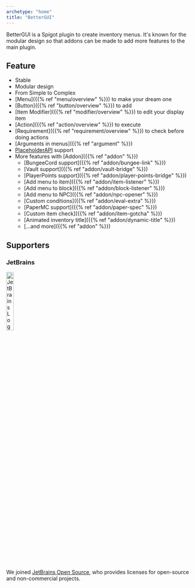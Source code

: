```yaml
---
archetype: "home"
title: "BetterGUI"
---
```


BetterGUI is a Spigot plugin to create inventory menus. It's known for the modular design so that addons can be made to add more features to the main plugin.

## Feature

* Stable
* Modular design
* From Simple to Complex
* [Menu]({{% ref "menu/overview" %}}) to make your dream one
* [Button]({{% ref "button/overview" %}}) to add
* [Item Modifier]({{% ref "modifier/overview" %}}) to edit your display item
* [Action]({{% ref "action/overview" %}}) to execute
* [Requirement]({{% ref "requirement/overview" %}}) to check before doing actions
* [Arguments in menus]({{% ref "argument" %}})
* [PlaceholderAPI](https://www.spigotmc.org/resources/placeholderapi.6245/) support
* More features with [Addon]({{% ref "addon" %}})
  * [BungeeCord support]({{% ref "addon/bungee-link" %}})
  * [Vault support]({{% ref "addon/vault-bridge" %}})
  * [PlayerPoints support]({{% ref "addon/player-points-bridge" %}})
  * [Add menu to item]({{% ref "addon/item-listener" %}})
  * [Add menu to block]({{% ref "addon/block-listener" %}})
  * [Add menu to NPC]({{% ref "addon/npc-opener" %}})
  * [Custom conditions]({{% ref "addon/eval-extra" %}})
  * [PaperMC support]({{% ref "addon/paper-spec" %}})
  * [Custom item check]({{% ref "addon/item-gotcha" %}})
  * [Animated inventory title]({{% ref "addon/dynamic-title" %}})
  * [...and more]({{% ref "addon" %}})

## Supporters

### JetBrains

<img src="https://resources.jetbrains.com/storage/products/company/brand/logos/jb_beam.png" alt="JetBrains Logo (Main) logo." width="20%" height="20%">

We joined [JetBrains Open Source](https://jb.gg/OpenSourceSupport), who provides licenses for open-source and non-commercial projects.
